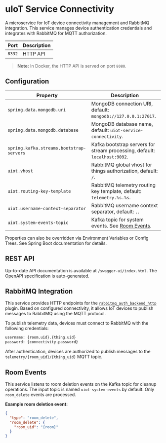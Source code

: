 # uIoT Service Connectivity

A microservice for IoT device connectivity management and RabbitMQ integration. This service manages device
authentication credentials and integrates with RabbitMQ for MQTT authorization.

| Port   | Description |
|--------|-------------|
| `8332` | HTTP API    |

> **Note:** In Docker, the HTTP API is served on port `8080`.

## Configuration

| Property                                 | Description                                                               |
|------------------------------------------|---------------------------------------------------------------------------|
| `spring.data.mongodb.uri`                | MongoDB connection URI, default: `mongodb://127.0.0.1:27017`.             |
| `spring.data.mongodb.database`           | MongoDB database name, default: `uiot-service-connectivity`.              |
| `spring.kafka.streams.bootstrap-servers` | Kafka bootstrap servers for stream processing, default: `localhost:9092`. |
| `uiot.vhost`                             | RabbitMQ global vhost for things authorization, default: `/`.             |
| `uiot.routing-key-template`              | RabbitMQ telemetry routing key template, default: `telemetry.%s.%s`.      |
| `uiot.username-context-separator`        | RabbitMQ username context separator, default: `.`.                        |
| `uiot.system-events-topic`               | Kafka topic for system events. See [Room Events](#room-events).           |

Properties can also be overridden via Environment Variables or Config Trees. See Spring Boot documentation for details.

## REST API

Up-to-date API documentation is available at `/swagger-ui/index.html`. The OpenAPI specification is auto-generated.

## RabbitMQ Integration

This service provides HTTP endpoints for the [
`rabbitmq_auth_backend_http`](https://www.rabbitmq.com/docs/auth-backend-http) plugin. Based on configured connectivity,
it allows IoT devices to publish messages to RabbitMQ using the MQTT protocol.

To publish telemetry data, devices must connect to RabbitMQ with the following credentials:

```txt
username: {room.uid}.{thing.uid}
password: {connectivity.password}
```

After authentication, devices are authorized to publish messages to the `telemetry/{room_uid}/{thing_uid}` MQTT topic.

## Room Events

This service listens to room deletion events on the Kafka topic for cleanup operations. The input topic is named
`uiot-system-events` by default. Only `room_delete` events are processed.

**Example room deletion event:**

```json
{
  "type": "room_delete",
  "room_delete": {
    "room_uid": "{room}"
  }
}
```
